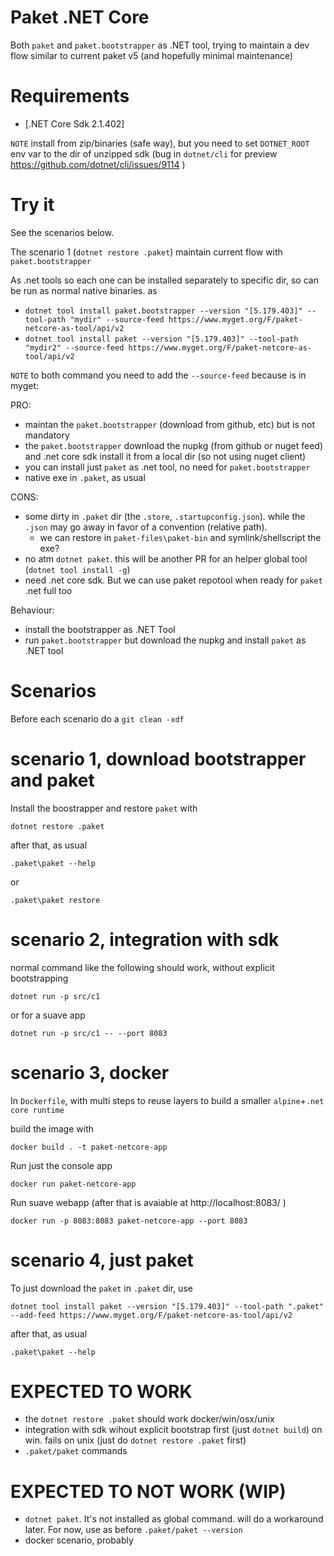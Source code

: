 # Paket .NET Core

Both `paket` and `paket.bootstrapper` as .NET tool, trying to maintain a dev flow similar to current paket v5 (and hopefully minimal maintenance)

# Requirements

- [.NET Core Sdk 2.1.402]

`NOTE` install from zip/binaries (safe way), but you need to set `DOTNET_ROOT` env var to the dir of unzipped sdk (bug in `dotnet/cli` for preview https://github.com/dotnet/cli/issues/9114 )

# Try it

See the scenarios below.

The scenario 1 (`dotnet restore .paket`) maintain current flow with `paket.bootstrapper`

As .net tools so each one can be installed separately to specific dir, so can be run as normal native binaries. as

- `dotnet tool install paket.bootstrapper --version "[5.179.403]" --tool-path "mydir" --source-feed https://www.myget.org/F/paket-netcore-as-tool/api/v2`
- `dotnet tool install paket --version "[5.179.403]" --tool-path "mydir2" --source-feed https://www.myget.org/F/paket-netcore-as-tool/api/v2`

`NOTE` to both command you need to add the `--source-feed` because is in myget:

PRO:

- maintan the `paket.bootstrapper` (download from github, etc) but is not mandatory
- the `paket.bootstrapper` download the nupkg (from github or nuget feed) and .net core sdk install it from a local dir (so not using nuget client)
- you can install just `paket` as .net tool, no need for `paket.bootstrapper`
- native exe in `.paket`, as usual

CONS:

- some dirty in `.paket` dir (the `.store`, `.startupconfig.json`). while the `.json` may go away in favor of a convention (relative path).
  - we can restore in `paket-files\paket-bin` and symlink/shellscript the exe?
- no atm `dotnet paket`. this will be another PR for an helper global tool (`dotnet tool install -g`)
- need .net core sdk. But we can use paket repotool when ready for `paket` .net full too

Behaviour:

- install the bootstrapper as .NET Tool
- run `paket.bootstrapper` but download the nupkg and install `paket` as .NET tool

# Scenarios

Before each scenario do a `git clean -xdf`

# scenario 1, download bootstrapper and paket

Install the boostrapper and restore `paket` with

`dotnet restore .paket`

after that, as usual

`.paket\paket --help`

or

`.paket\paket restore`

# scenario 2, integration with sdk

normal command like the following should work, without explicit bootstrapping

```
dotnet run -p src/c1
```

or for a suave app

```
dotnet run -p src/c1 -- --port 8083
```

# scenario 3, docker

In `Dockerfile`, with multi steps to reuse layers to build a smaller `alpine`+`.net core runtime`

build the image with

```
docker build . -t paket-netcore-app
```

Run just the console app

```
docker run paket-netcore-app
```

Run suave webapp (after that is avaiable at http://localhost:8083/ )

```
docker run -p 8083:8083 paket-netcore-app --port 8083
```

# scenario 4, just paket

To just download the `paket` in `.paket` dir, use

`dotnet tool install paket --version "[5.179.403]" --tool-path ".paket" --add-feed https://www.myget.org/F/paket-netcore-as-tool/api/v2`

after that, as usual

`.paket\paket --help`

# EXPECTED TO WORK

- the `dotnet restore .paket` should work docker/win/osx/unix
- integration with sdk wihout explicit bootstrap first (just `dotnet build`) on win. fails on unix (just do `dotnet restore .paket` first)
- `.paket/paket` commands

# EXPECTED TO NOT WORK (WIP)

- `dotnet paket`. It's not installed as global command. will do a workaround later. For now, use as before `.paket/paket --version`
- docker scenario, probably
